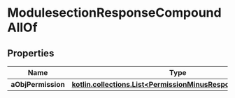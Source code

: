 
# ModulesectionResponseCompoundAllOf

## Properties
Name | Type | Description | Notes
------------ | ------------- | ------------- | -------------
**aObjPermission** | [**kotlin.collections.List&lt;PermissionMinusResponseCompound&gt;**](PermissionMinusResponseCompound.md) |  |  [optional]



